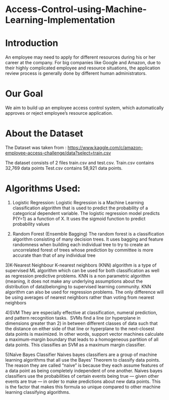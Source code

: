 # Access-Control-using-Machine-Learning-Implementation

# Introduction

An employee may need to apply for different resources during his or her career at the company. 
For big companies like Google and Amazon, due to their highly complicated employee and resource situations,
the application review process is generally done by different human administrators.

# Our Goal
We aim to build up an employee access control system, which automatically approves or reject employee’s resource application.

# About the Dataset
The Dataset was taken from : 
https://www.kaggle.com/c/amazon-employee-access-challenge/data?select=train.csv

The dataset consists of 2 files train.csv and test.csv. 
Train.csv contains 32,769 data points 
Test.csv contains 58,921 data points.

# Algorithms Used:
1) Logistic Regression:
Logistic Regression is a Machine Learning classification algorithm that is used to predict the probability of a categorical dependent variable. 
The logistic regression model predicts P(Y=1) as a function of X. It uses the sigmoid function to predict probability values

2)  Random Forest (Ensemble Bagging)
The random forest is a classification algorithm consisting of many decision trees. It uses bagging and feature randomness when building each individual 
tree to try to create an uncorrelated forest of trees whose prediction by committee is more accurate than that of any individual tree

3)K-Nearest Neighbour
K-nearest neighbors (KNN) algorithm is a type of supervised ML algorithm which can be used for both classification as well as
regression predictive problems. KNN is a non parametric algorithm (meaning, it does not make any underlying assumptions about the 
distribution of data)belonging to supervised learning community. KNN algorithm can also be used for regression problems.
The only difference will be using averages of nearest neighbors rather than voting from nearest neighbors

4)SVM
They are especially effective at classification, numeral prediction, and pattern recognition tasks. 
SVMs find a line (or hyperplane in dimensions greater than 2) in between different classes of data such that the distance on either side of
that line or hyperplane to the next-closest data points is maximized. In other words, support vector machines calculate a maximum-margin boundary that leads to
a homogeneous partition of all data points. This classifies an SVM as a maximum margin classifier.

5)Naïve Bayes Classifier
Naives bayes classifiers are a group of machine learning algorithms that all use the Bayes’ Theorem to classify data points.
The reason they are called “naive” is because they each assume features of a data point as being completely independent of one another.
Naives bayes classifiers use the probabilities of certain events being true — given other events are true — in order to make predictions about new data points.
This is the factor that makes this formula so unique compared to other machine learning classifying algorithms.

 
 
 

